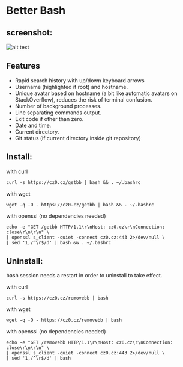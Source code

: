 # Better Bash
## screenshot:
![alt text](https://git.cz0.cz/czoczo/BetterBash/raw/branch/master/screenshot.png "BetterBash screenshot")
## Features
- Rapid search history with up/down keyboard arrows 
- Username (highlighted if root) and hostname.
- Unique avatar based on hostname (a bit like automatic avatars on StackOverflow), reduces the risk of terminal confusion.
- Number of background processes.
- Line separating commands output.
- Exit code if other than zero.
- Date and time.
- Current directory.
- Git status (if current directory inside git repository)
## Install:
with curl
```
curl -s https://cz0.cz/getbb | bash && . ~/.bashrc
```
with wget
```
wget -q -O - https://cz0.cz/getbb | bash && . ~/.bashrc
```
with openssl (no dependencies needed)
```
echo -e "GET /getbb HTTP/1.1\r\nHost: cz0.cz\r\nConnection: close\r\n\r\n" \
| openssl s_client -quiet -connect cz0.cz:443 2>/dev/null \
| sed '1,/^\r$/d' | bash && . ~/.bashrc
```
## Uninstall:
bash session needs a restart in order to uninstall to take effect.

with curl
```
curl -s https://cz0.cz/removebb | bash
```
with wget
```
wget -q -O - https://cz0.cz/removebb | bash
```
with openssl (no dependencies needed)
```
echo -e "GET /removebb HTTP/1.1\r\nHost: cz0.cz\r\nConnection: close\r\n\r\n" \
| openssl s_client -quiet -connect cz0.cz:443 2>/dev/null \
| sed '1,/^\r$/d' | bash
```
